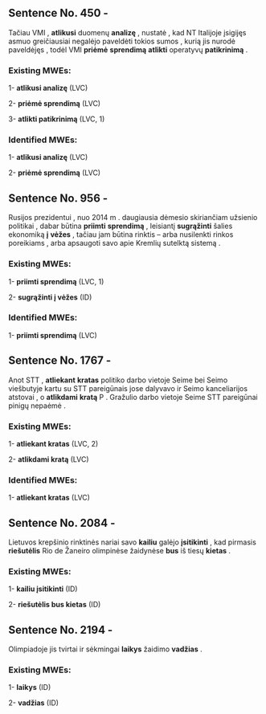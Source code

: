 ## Sentence No. 450 - 
Tačiau VMI , **atlikusi** duomenų **analizę** , nustatė , kad NT Italijoje įsigijęs asmuo greičiausiai negalėjo paveldėti tokios sumos , kurią jis nurodė paveldėjęs , todėl VMI **priėmė** **sprendimą** **atlikti** operatyvų **patikrinimą** . 
### Existing MWEs: 
1- **atlikusi analizę** (LVC)

2- **priėmė sprendimą** (LVC)

3- **atlikti patikrinimą** (LVC, 1)

### Identified MWEs: 
1- **atlikusi analizę** (LVC)

2- **priėmė sprendimą** (LVC)

## Sentence No. 956 - 
Rusijos prezidentui , nuo 2014 m . daugiausia dėmesio skiriančiam užsienio politikai , dabar būtina **priimti** **sprendimą** , leisiantį **sugrąžinti** šalies ekonomiką **į** **vėžes** , tačiau jam būtina rinktis – arba nusilenkti rinkos poreikiams , arba apsaugoti savo apie Kremlių sutelktą sistemą . 
### Existing MWEs: 
1- **priimti sprendimą** (LVC, 1)

2- **sugrąžinti į vėžes** (ID)

### Identified MWEs: 
1- **priimti sprendimą** (LVC)

## Sentence No. 1767 - 
Anot STT , **atliekant** **kratas** politiko darbo vietoje Seime bei Seimo viešbutyje kartu su STT pareigūnais jose dalyvavo ir Seimo kanceliarijos atstovai , o **atlikdami** **kratą** P . Gražulio darbo vietoje Seime STT pareigūnai pinigų nepaėmė . 
### Existing MWEs: 
1- **atliekant kratas** (LVC, 2)

2- **atlikdami kratą** (LVC)

### Identified MWEs: 
1- **atliekant kratas** (LVC)

## Sentence No. 2084 - 
Lietuvos krepšinio rinktinės nariai savo **kailiu** galėjo **įsitikinti** , kad pirmasis **riešutėlis** Rio de Žaneiro olimpinėse žaidynėse **bus** iš tiesų **kietas** . 
### Existing MWEs: 
1- **kailiu įsitikinti** (ID)

2- **riešutėlis bus kietas** (ID)

## Sentence No. 2194 - 
Olimpiadoje jis tvirtai ir sėkmingai **laikys** žaidimo **vadžias** . 
### Existing MWEs: 
1- **laikys** (ID)

2- **vadžias** (ID)

